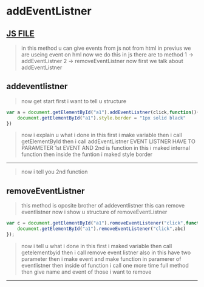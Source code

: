 # addEventListner
[JS FILE](../JS/66-addEventListner-method.js)
---
> in this method u can give events from js not from html in previus we are useing event on hml now we do this in js 
there are to method 
1 -> addEventListner
2 -> removeEventListner
> now first we talk about addEventListner
## addeventlistner
> now get start first i want to tell u structure
```javascript
var a = document.getElementById("a1").addEventListner(click,function(){
    document.getElementById("a1").style.border = "1px solid black"
})
```
> now i explain u what i done in this 
first i make variable then i call getElementById then i call addEventListner EVENT  LISTNER HAVE TO PARAMETER 1st EVENT AND 2nd is function in this i maked internal function then inside the 
funtion i maked style border
---
> now i tell you 2nd function 
## removeEventListner 
> this method is oposite brother of addeventlistner this can remove eventlistner
now i show u structure of removeEventListner
```javascript
var c = document.getElementById("a1").romoveEventListener("click",function(){
    document.getElementById("a1").removeEventListener("click",abc)
});
```
> now i tell u what i done in this first i maked variable then call getelementbyid then i call remove event listner also in this have two parameter then i make event and make function in paramerer of eventlistner then inside of function i call one more time full method then give name and event of those i want to remove 
---
